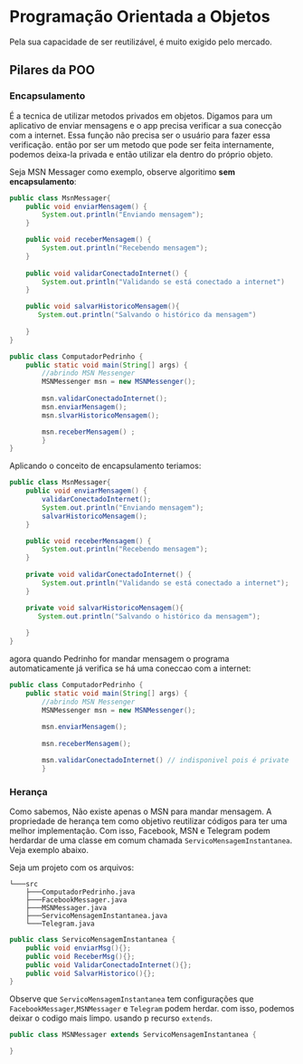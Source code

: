 # Programação Orientada a Objetos

Pela sua capacidade de ser reutilizável, é muito exigido pelo mercado.

## Pilares da POO

### Encapsulamento

É a tecnica de utilizar metodos privados em objetos. Digamos para um aplicativo de enviar mensagens e o app precisa verificar a sua conecção com a internet. Essa função não precisa ser o usuário para fazer essa verificação. então por ser um metodo que pode ser feita internamente, podemos deixa-la privada e então utilizar ela dentro do próprio objeto.

Seja MSN Messager como exemplo, observe algoritimo **sem encapsulamento**:

```java
public class MsnMessager{
    public void enviarMensagem() {
        System.out.println("Enviando mensagem");
    }

    public void receberMensagem() {
        System.out.println("Recebendo mensagem");
    }
    
    public void validarConectadoInternet() {
        System.out.println("Validando se está conectado a internet")
    }

    public void salvarHistoricoMensagem(){
       System.out.println("Salvando o histórico da mensagem")
        
    }
}

```

```java
public class ComputadorPedrinho {
    public static void main(String[] args) {
        //abrindo MSN Messenger
        MSNMessenger msn = new MSNMessenger();
        
        msn.validarConectadoInternet();
        msn.enviarMensagem();
        msn.slvarHistoricoMensagem();

        msn.receberMensagem() ;
        }
}
```

Aplicando o conceito de encapsulamento teriamos:

```java
public class MsnMessager{
    public void enviarMensagem() {
        validarConectadoInternet();
        System.out.println("Enviando mensagem");
        salvarHistoricoMensagem();
    }

    public void receberMensagem() {
        System.out.println("Recebendo mensagem");
    }
    
    private void validarConectadoInternet() {
        System.out.println("Validando se está conectado a internet");
    }

    private void salvarHistoricoMensagem(){
       System.out.println("Salvando o histórico da mensagem");
        
    }
}
```

agora quando Pedrinho for mandar mensagem o programa automaticamente já verifica se há uma coneccao com a internet:

```java
public class ComputadorPedrinho {
    public static void main(String[] args) {
        //abrindo MSN Messenger
        MSNMessenger msn = new MSNMessenger();
        
        msn.enviarMensagem();
        
        msn.receberMensagem();

        msn.validarConectadoInternet() // indisponivel pois é private
        }
```

### Herança

Como sabemos, Não existe apenas o MSN para mandar mensagem. A propriedade de herança tem como objetivo reutilizar códigos para ter uma melhor implementação. Com isso, Facebook, MSN e Telegram podem herdardar de uma classe em comum chamada `ServicoMensagemInstantanea`. Veja exemplo abaixo.

Seja um projeto com os arquivos:

```tree
└───src
    ├───ComputadorPedrinho.java
    ├───FacebookMessager.java
    ├───MSNMessager.java
    ├───ServicoMensagemInstantanea.java
    └───Telegram.java
```

```java
public class ServicoMensagemInstantanea {
    public void enviarMsg(){};
    public void ReceberMsg(){};
    public void ValidarConectadoInternet(){};
    public void SalvarHistorico(){};
}
```

Observe que `ServicoMensagemInstantanea` tem configurações que `FacebookMessager`,`MSNMessager` e `Telegram` podem herdar.
com isso, podemos deixar o codigo mais limpo. usando p recurso `extends`.

```java
public class MSNMessager extends ServicoMensagemInstantanea {

}
```
